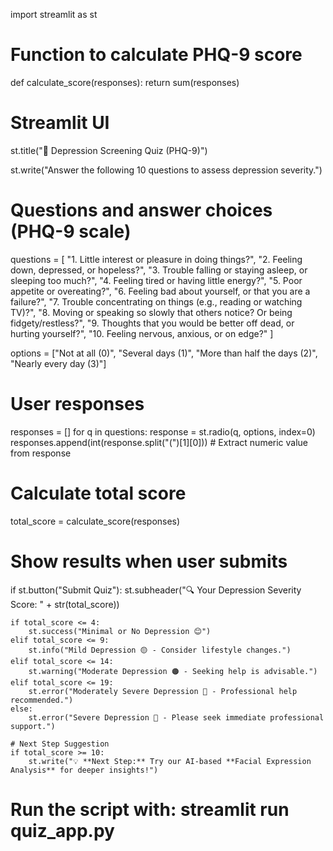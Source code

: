 import streamlit as st

# Function to calculate PHQ-9 score
def calculate_score(responses):
    return sum(responses)

# Streamlit UI
st.title("🧠 Depression Screening Quiz (PHQ-9)")

st.write("Answer the following 10 questions to assess depression severity.")

# Questions and answer choices (PHQ-9 scale)
questions = [
    "1. Little interest or pleasure in doing things?",
    "2. Feeling down, depressed, or hopeless?",
    "3. Trouble falling or staying asleep, or sleeping too much?",
    "4. Feeling tired or having little energy?",
    "5. Poor appetite or overeating?",
    "6. Feeling bad about yourself, or that you are a failure?",
    "7. Trouble concentrating on things (e.g., reading or watching TV)?",
    "8. Moving or speaking so slowly that others notice? Or being fidgety/restless?",
    "9. Thoughts that you would be better off dead, or hurting yourself?",
    "10. Feeling nervous, anxious, or on edge?"
]

options = ["Not at all (0)", "Several days (1)", "More than half the days (2)", "Nearly every day (3)"]

# User responses
responses = []
for q in questions:
    response = st.radio(q, options, index=0)
    responses.append(int(response.split("(")[1][0]))  # Extract numeric value from response

# Calculate total score
total_score = calculate_score(responses)

# Show results when user submits
if st.button("Submit Quiz"):
    st.subheader("🔍 Your Depression Severity Score: " + str(total_score))
    
    if total_score <= 4:
        st.success("Minimal or No Depression 😊")
    elif total_score <= 9:
        st.info("Mild Depression 🟡 - Consider lifestyle changes.")
    elif total_score <= 14:
        st.warning("Moderate Depression 🟠 - Seeking help is advisable.")
    elif total_score <= 19:
        st.error("Moderately Severe Depression 🔴 - Professional help recommended.")
    else:
        st.error("Severe Depression 🚨 - Please seek immediate professional support.")

    # Next Step Suggestion
    if total_score >= 10:
        st.write("💡 **Next Step:** Try our AI-based **Facial Expression Analysis** for deeper insights!")

# Run the script with: streamlit run quiz_app.py

